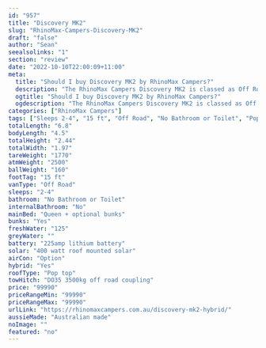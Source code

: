 ```yaml
---
id: "957"
title: "Discovery MK2"
slug: "RhinoMax-Campers-Discovery-MK2"
draft: "false"
author: "Sean"
seealsolinks: "1"
section: "review"
date: "2022-10-10T22:00:09+11:00"
meta:
  title: "Should I buy Discovery MK2 by RhinoMax Campers?"
  description: "The RhinoMax Campers Discovery MK2 is classed as Off Road, and sleeps 2-4 people. It is Australian made and comes in at 15 ft. It generally has No Bathroom or Toilet."
  ogtitle: "Should I buy Discovery MK2 by RhinoMax Campers?"
  ogdescription: "The RhinoMax Campers Discovery MK2 is classed as Off Road, and sleeps 2-4 people. It is Australian made and comes in at 15 ft. It generally has No Bathroom or Toilet."
categories: ["RhinoMax Campers"]
tags: ["Sleeps 2-4", "15 ft", "Off Road", "No Bathroom or Toilet", "Pop top", "80 - 100k", "Australian made"]
totalLength: "6.8"
bodyLength: "4.5"
totalHeight: "2.44"
totalWidth: "1.97"
tareWeight: "1770"
atmWeight: "2500"
ballWeight: "160"
footTag: "15 ft"
vanType: "Off Road"
sleeps: "2-4"
bathroom: "No Bathroom or Toilet"
internalBathroom: "No"
mainBed: "Queen + optional bunks"
bunks: "Yes"
freshWater: "125"
greyWater: ""
battery: "225amp lithium battery"
solar: "400 watt roof mounted solar"
airCon: "Option"
hybrid: "Yes"
roofType: "Pop top"
towHitch: "DO35 3500kg off road coupling"
price: "99990"
priceRangeMin: "99990"
priceRangeMax: "99990"
urlLink: "https://rhinomaxcampers.com.au/discovery-mk2-hybrid/"
aussieMade: "Australian made"
noImage: ""
featured: "no"
---
```


